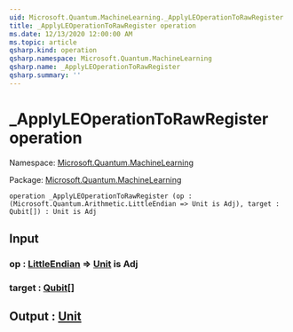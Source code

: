```yaml
---
uid: Microsoft.Quantum.MachineLearning._ApplyLEOperationToRawRegister
title: _ApplyLEOperationToRawRegister operation
ms.date: 12/13/2020 12:00:00 AM
ms.topic: article
qsharp.kind: operation
qsharp.namespace: Microsoft.Quantum.MachineLearning
qsharp.name: _ApplyLEOperationToRawRegister
qsharp.summary: ''
---
```


# _ApplyLEOperationToRawRegister operation

Namespace: [Microsoft.Quantum.MachineLearning](xref:Microsoft.Quantum.MachineLearning)

Package: [Microsoft.Quantum.MachineLearning](https://nuget.org/packages/Microsoft.Quantum.MachineLearning)




```qsharp
operation _ApplyLEOperationToRawRegister (op : (Microsoft.Quantum.Arithmetic.LittleEndian => Unit is Adj), target : Qubit[]) : Unit is Adj
```


## Input

### op : [LittleEndian](xref:Microsoft.Quantum.Arithmetic.LittleEndian) => [Unit](xref:microsoft.quantum.lang-ref.unit)  is Adj




### target : [Qubit](xref:microsoft.quantum.lang-ref.qubit)[]





## Output : [Unit](xref:microsoft.quantum.lang-ref.unit)

